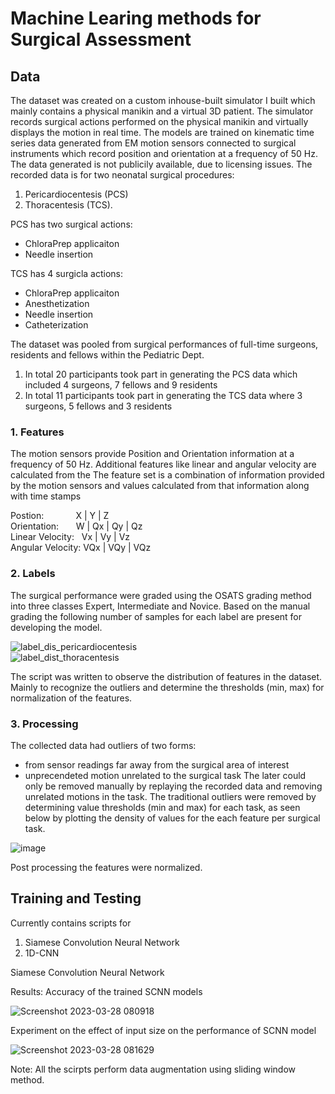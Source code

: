 # Machine Learing methods for Surgical Assessment

## Data
The dataset was created on a custom inhouse-built simulator I built which mainly contains a physical manikin and a virtual 3D patient. The simulator records surgical actions performed on the physical manikin and virtually displays the motion in real time. The models are trained on kinematic time series data generated from EM motion sensors connected to surgical instruments which record position and orientation at a frequency of 50 Hz.  
The data generated is not publicily available, due to licensing issues. 
The recorded data is for two neonatal surgical procedures: 
1. Pericardiocentesis (PCS) 
2. Thoracentesis (TCS). 

PCS has two surgical actions:  
* ChloraPrep applicaiton  
* Needle insertion  

TCS has 4 surgicla actions:  
* ChloraPrep applicaiton  
* Anesthetization  
* Needle insertion  
* Catheterization  


<!-- There is a publically available dataset called JIGSAWS which contains surgical performance data in the form of kinematics and videos, that is made available here. The dataset contains 3 surgical tasks performed using the surgical robot called DaVinci. There are differences in features and labels between our dataset and JIGSAWS, so naturally the scripts need to be editted to train for this dataset, however the overall function remains similar. -->

The dataset was pooled from surgical performances of full-time surgeons, residents and fellows within the Pediatric Dept.
1. In total 20 participants took part in generating the PCS data which included 4 surgeons, 7 fellows and 9 residents
2. In total 11 participants took part in generating the TCS data where 3 surgeons, 5 fellows and 3 residents  

### 1. Features
The motion sensors provide Position and Orientation information at a frequency of 50 Hz. Additional features like linear and angular velocity are calculated from the 
The feature set is a combination of information provided by the motion sensors and values calculated from that information along with time stamps  

Postion: &nbsp;&nbsp;&nbsp;&nbsp;&nbsp;&nbsp;&nbsp;&nbsp;&nbsp;&nbsp;&nbsp; X | Y | Z  
Orientation: &nbsp;&nbsp;&nbsp;&nbsp;&nbsp; W | Qx | Qy | Qz  
Linear Velocity: &nbsp;&nbsp;Vx | Vy | Vz  
Angular Velocity: VQx | VQy | VQz  

### 2. Labels  

The surgical performance were graded using the OSATS grading method into three classes Expert, Intermediate and Novice. Based on the manual grading the following number of samples for each label are present for developing the model.  
  
![label_dis_pericardiocentesis](https://user-images.githubusercontent.com/19583897/227019887-cd3c8959-5f7f-4e69-ac4c-8f8e722f2b10.png)  
![label_dist_thoracentesis](https://user-images.githubusercontent.com/19583897/227020232-191375cf-0a91-4a14-b0a5-1bcd9b05e41c.png)

The script was written to observe the distribution of features in the dataset. Mainly to recognize the outliers and determine the thresholds (min, max) for normalization of the features. 

### 3. Processing
The collected data had outliers of two forms:
* from sensor readings far away from the surgical area of interest
* unprecendeted motion unrelated to the surgical task
The later could only be removed manually by replaying the recorded data and removing unrelated motions in the task. The traditional outliers were removed by determining value thresholds (min and max) for each task, as seen below by plotting the density of values for the each feature per surgical task. 
  
 ![image](https://user-images.githubusercontent.com/19583897/228271853-326b52bf-e3e0-425b-80ed-63a3055fa8bb.png) 
  
 Post processing the features were normalized.  
   
## Training and Testing
Currently contains scripts for 
1. Siamese Convolution Neural Network
2. 1D-CNN

Siamese Convolution Neural Network  
  
Results:
Accuracy of the trained SCNN models  

![Screenshot 2023-03-28 080918](https://user-images.githubusercontent.com/19583897/228233998-70953ae1-f919-485b-9c94-267e962f1b8c.png)  

Experiment on the effect of input size on the performance of SCNN model  

![Screenshot 2023-03-28 081629](https://user-images.githubusercontent.com/19583897/228233260-b04487fb-553d-41db-99e5-cf7a69e8bfb9.png)  

Note: All the scirpts perform data augmentation using sliding window method. 
